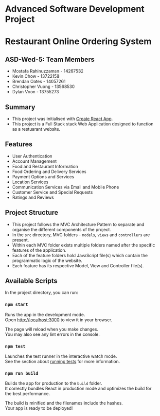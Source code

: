 # Advanced Software Development Project
# Restaurant Online Ordering System

## ASD-Wed-5: Team Members
- Mostafa Rahinuzzaman - 14267532
- Kevin Chow - 13722158
- Brendan Oates - 14057261
- Christopher Vuong - 13568530
- Dylan Voon - 13755273

## Summary
- This project was initialised with [Create React App](https://github.com/facebook/create-react-app).
- This project is a Full Stack stack Web Application designed to function as a restuarant website.

## Features
- User Authentication
- Account Management
- Food and Restaurant Information
- Food Ordering and Delivery Services
- Payment Options and Services
- Location Services
- Communication Services via Email and Mobile Phone 
- Customer Service and Special Requests
- Ratings and Reviews

## Project Structure
- This project follows the MVC Architecture Pattern to separate and organise the different components of the project.
- In the `src` directory, MVC folders - `models`, `views` and `controllers` are present.
- Within each MVC folder exists multiple folders named after the specific features of the application.
- Each of the feature folders hold JavaScript file(s) which contain the programmatic logic of the website.
- Each feature has its respective Model, View and Controller file(s).

## Available Scripts

In the project directory, you can run:

### `npm start`

Runs the app in the development mode.\
Open [http://localhost:3000](http://localhost:3000) to view it in your browser.

The page will reload when you make changes.\
You may also see any lint errors in the console.

### `npm test`

Launches the test runner in the interactive watch mode.\
See the section about [running tests](https://facebook.github.io/create-react-app/docs/running-tests) for more information.

### `npm run build`

Builds the app for production to the `build` folder.\
It correctly bundles React in production mode and optimizes the build for the best performance.

The build is minified and the filenames include the hashes.\
Your app is ready to be deployed!
